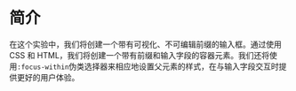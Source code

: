# 简介

在这个实验中，我们将创建一个带有可视化、不可编辑前缀的输入框。通过使用 CSS 和 HTML，我们将创建一个带有前缀和输入字段的容器元素。我们还将使用`:focus-within`伪类选择器来相应地设置父元素的样式，在与输入字段交互时提供更好的用户体验。
